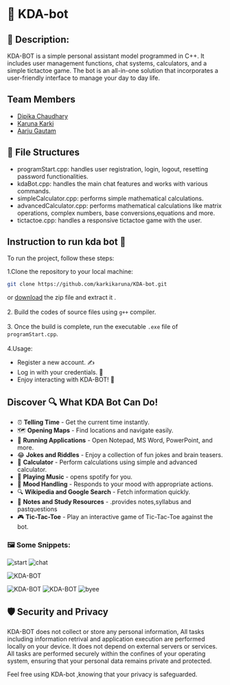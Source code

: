 # 🤖 KDA-bot

## 📝 Description:
KDA-BOT is a simple personal assistant model programmed in C++. It includes user management functions, chat systems, calculators, and a simple tictactoe game.
The bot is an all-in-one solution that incorporates a user-friendly interface to manage your day to day life.

## Team Members

- [Dipika Chaudhary](https://github.com/notdipika)
- [Karuna Karki](https://github.com/karkikaruna)
- [Aarju Gautam](https://github.com/aarzugit)

## 📂 File Structures

- programStart.cpp: handles user registration, login, logout, resetting password functionalities.
- kdaBot.cpp: handles the main chat features and works with various commands.
- simpleCalculator.cpp: performs simple mathematical calculations.
- advancedCalculator.cpp: performs mathematical calculations like matrix operations, complex numbers, base conversions,equations and more.
- tictactoe.cpp: handles a responsive tictactoe game with the user.

## Instruction to run kda bot 🚀

To run the project, follow these steps:

1.Clone the repository to your local machine:
   ```bash
   git clone https://github.com/karkikaruna/KDA-bot.git
   ```
   or <a href="https://github.com/karkikaruna/KDA-bot.git">download</a> the zip file and extract it .
  <br> 
  <br>
2. Build the codes of source files using `g++` compiler.<br>
<br>
3. Once the build is complete, run the executable `.exe` file  of `programStart.cpp`.<br>
<br>
4.Usage:
  - Register a new account. ✍️
  - Log in with your credentials. 🔐
  - Enjoy interacting with KDA-BOT! 🤖

## Discover 🔍 What KDA Bot Can Do!

- ⏰ **Telling Time** - Get the current time instantly.
- 🗺️ **Opening Maps** - Find locations and navigate easily.
- 📂 **Running Applications** - Open Notepad, MS Word, PowerPoint, and more.
- 😂 **Jokes and Riddles** - Enjoy a collection of fun jokes and brain teasers.
- 🔢 **Calculator** - Perform calculations using simple and advanced calculator.
- 🎵 **Playing Music** - opens spotify for you.
- 🧠 **Mood Handling** - Responds to your mood with appropriate actions.
- 🔍 **Wikipedia and Google Search** - Fetch information quickly.
- 📝 **Notes and Study Resources** - .provides notes,syllabus and pastquestions
- 🎮 **Tic-Tac-Toe** - Play an interactive game of Tic-Tac-Toe against the bot.


### 🖼️ Some Snippets:
![start](https://github.com/user-attachments/assets/12b3816b-43c3-4f6f-a0de-685d864817a1)
![chat](https://github.com/user-attachments/assets/97a4dece-b88c-4db2-ba06-201939a964ae)

![KDA-BOT](https://github.com/user-attachments/assets/1407e49f-f252-4793-8b4f-2337c71ef0ef)

![KDA-BOT](https://github.com/user-attachments/assets/3b68b227-8450-438a-971d-93a857b5f530)     ![KDA-BOT](https://github.com/user-attachments/assets/67958e40-02b0-4686-9c09-4baac1c15939) 
![byee](https://github.com/user-attachments/assets/7119da5c-8f93-4f22-b9bf-5d5ecd0dd709)

## 🛡️ Security and Privacy
KDA-BOT does not collect or store any personal information, All tasks including information retrival and application execution  are performed locally on your device. It does not depend on external servers or services. All tasks are performed securely within the confines of your operating system, ensuring that your personal data remains private and protected.

Feel free using KDA-bot ,knowing that your privacy is safeguarded.




